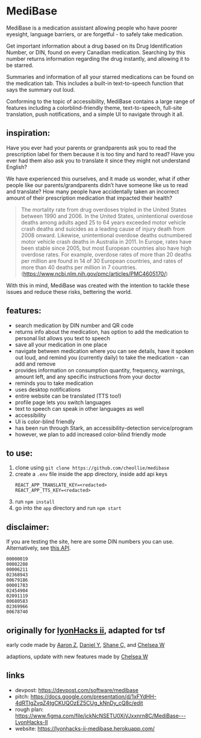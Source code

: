 # MediBase

MediBase is a medication assistant allowing people who have poorer eyesight, language barriers, or are forgetful - to safely take medication.

Get important information about a drug based on its Drug Identification Number, or DIN, found on every Canadian medication. Searching by this number returns information regarding the drug instantly, and allowing it to be starred.

Summaries and information of all your starred medications can be found on the medication tab. This includes a built-in text-to-speech function that says the summary out loud.

Conforming to the topic of accessibility, MediBase contains a large range of features including a colorblind-friendly theme, text-to-speech, full-site translation, push notifications, and a simple UI to navigate through it all.

## inspiration:
Have you ever had your parents or grandparents ask you to read the prescription label for them because it is too tiny and hard to read? Have you ever had them also ask you to translate it since they might not understand English?

We have experienced this ourselves, and it made us wonder, what if other people like our parents/grandparents didn’t have someone like us to read and translate? How many people have accidentally taken an incorrect amount of their prescription medication that impacted their health?

> The mortality rate from drug overdoses tripled in the United States between 1990 and 2006. In the United States, unintentional overdose deaths among adults aged 25 to 64 years exceeded motor vehicle crash deaths and suicides as a leading cause of injury death from 2008 onward. Likewise, unintentional overdose deaths outnumbered motor vehicle crash deaths in Australia in 2011. In Europe, rates have been stable since 2005, but most European countries also have high overdose rates. For example, overdose rates of more than 20 deaths per million are found in 14 of 30 European countries, and rates of more than 40 deaths per million in 7 countries. (https://www.ncbi.nlm.nih.gov/pmc/articles/PMC4605170/)

With this in mind, MediBase was created with the intention to tackle these issues and reduce these risks, bettering the world.


## features:

- search medication by DIN number and QR code
 - returns info about the medication, has option to add the medication to personal list allows you text to speech
- save all your medication in one place
 - navigate between medication where you can see details, have it spoken out loud, and remind you (currently daily) to take the medication - can add and remove
 - provides information on consumption quantity, frequency, warnings, amount left, and any specific instructions from your doctor
- reminds you to take medication
 - uses desktop notifications
- entire website can be translated (TTS too!)
 - profile page lets you switch languages
 - text to speech can speak in other languages as well
- accessibility
 - UI is color-blind friendly
 - has been run through Stark, an accessibility-detection service/program
 - however, we plan to add increased color-blind friendly mode

## to use:
1. clone using `git clone https://github.com/cheollie/medibase`
2. create a `.env` file inside the app directory, inside add api keys
   ```
   REACT_APP_TRANSLATE_KEY=<redacted>
   REACT_APP_TTS_KEY=<redacted>
   ```
3. run `npm install`
4. go into the `app` directory and run `npm start`   
   

## disclaimer: 
If you are testing the site, here are some DIN numbers you can use. Alternatively, see [this API](https://health-products.canada.ca/api/drug/drugproduct/?lang=en&type=json).

```
00000019
00002208
00006211
02368943
00679186
00001783
02454904
02091119
00680583
02369966
00678740
```

## originally for [lyonHacks ii](https://lyonhacks-ii.devpost.com/), adapted for tsf
early code made by [Aaron Z](https://github.com/AAZZAZRON), [Daniel Y](https://github.com/Trentiumz), [Shane C,](https://github.com/mars-flat) and [Chelsea W](https://github.com/cheollie)

adaptions, update with new features made by [Chelsea W](https://github.com/cheollie)


## links
- devpost: https://devpost.com/software/medibase
- pitch: https://docs.google.com/presentation/d/1xFYdHH-4dRTIgZvqZ4tgCKUQOzEZ5CUg_kNnDy_cQ8c/edit
- rough plan: https://www.figma.com/file/ickNcNSETU0XjVJxxnrn8C/MediBase---LyonHacks-II
- website: https://lyonhacks-ii-medibase.herokuapp.com/
